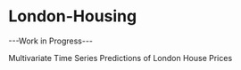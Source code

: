 # London-Housing

---Work in Progress---

Multivariate Time Series Predictions of London House Prices
